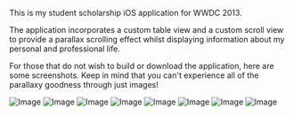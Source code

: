 This is my student scholarship iOS application for WWDC 2013.

The application incorporates a custom table view and a custom scroll view to provide a parallax scrolling effect whilst displaying information about my personal and professional life.

For those that do not wish to build or download the application, here are some screenshots.  Keep in mind that you can't experience all of the parallaxy goodness through just images!

![Image](http://i.imgur.com/PMezeAT.png)
![Image](http://i.imgur.com/yxCGAvL.png)
![Image](http://i.imgur.com/tgq0NuB.png)
![Image](http://i.imgur.com/NsoALN0.png)
![Image](http://i.imgur.com/Utk8LcM.png)
![Image](http://i.imgur.com/iKGPmOp.png)
![Image](http://i.imgur.com/z8LPVHX.png)
![Image](http://i.imgur.com/CfbDJao.png)
